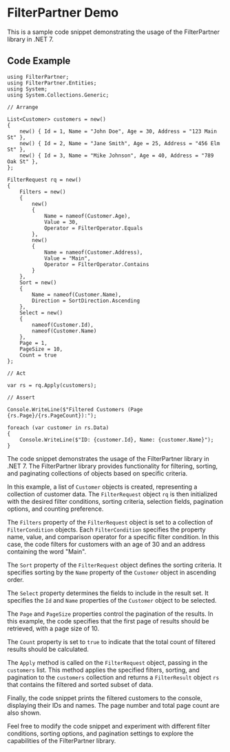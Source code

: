 FilterPartner Demo
==================

This is a sample code snippet demonstrating the usage of the FilterPartner library in .NET 7.

Code Example
------------

    
    using FilterPartner;
    using FilterPartner.Entities;
    using System;
    using System.Collections.Generic;
    
    // Arrange
    
    List<Customer> customers = new()
    {
        new() { Id = 1, Name = "John Doe", Age = 30, Address = "123 Main St" },
        new() { Id = 2, Name = "Jane Smith", Age = 25, Address = "456 Elm St" },
        new() { Id = 3, Name = "Mike Johnson", Age = 40, Address = "789 Oak St" },
    };
    
    FilterRequest rq = new()
    {
        Filters = new()
        {
            new()
            {
                Name = nameof(Customer.Age),
                Value = 30,
                Operator = FilterOperator.Equals
            },
            new()
            {
                Name = nameof(Customer.Address),
                Value = "Main",
                Operator = FilterOperator.Contains
            }
        },
        Sort = new()
        {
            Name = nameof(Customer.Name),
            Direction = SortDirection.Ascending
        },
        Select = new()
        {
            nameof(Customer.Id),
            nameof(Customer.Name)
        },
        Page = 1,
        PageSize = 10,
        Count = true
    };
    
    // Act
    
    var rs = rq.Apply(customers);
    
    // Assert
    
    Console.WriteLine($"Filtered Customers (Page {rs.Page}/{rs.PageCount}):");
    
    foreach (var customer in rs.Data)
    {
        Console.WriteLine($"ID: {customer.Id}, Name: {customer.Name}");
    }
      

The code snippet demonstrates the usage of the FilterPartner library in .NET 7. The FilterPartner library provides functionality for filtering, sorting, and paginating collections of objects based on specific criteria.

In this example, a list of `Customer` objects is created, representing a collection of customer data. The `FilterRequest` object `rq` is then initialized with the desired filter conditions, sorting criteria, selection fields, pagination options, and counting preference.

The `Filters` property of the `FilterRequest` object is set to a collection of `FilterCondition` objects. Each `FilterCondition` specifies the property name, value, and comparison operator for a specific filter condition. In this case, the code filters for customers with an age of 30 and an address containing the word "Main".

The `Sort` property of the `FilterRequest` object defines the sorting criteria. It specifies sorting by the `Name` property of the `Customer` object in ascending order.

The `Select` property determines the fields to include in the result set. It specifies the `Id` and `Name` properties of the `Customer` object to be selected.

The `Page` and `PageSize` properties control the pagination of the results. In this example, the code specifies that the first page of results should be retrieved, with a page size of 10.

The `Count` property is set to `true` to indicate that the total count of filtered results should be calculated.

The `Apply` method is called on the `FilterRequest` object, passing in the `customers` list. This method applies the specified filters, sorting, and pagination to the `customers` collection and returns a `FilterResult` object `rs` that contains the filtered and sorted subset of data.

Finally, the code snippet prints the filtered customers to the console, displaying their IDs and names. The page number and total page count are also shown.

Feel free to modify the code snippet and experiment with different filter conditions, sorting options, and pagination settings to explore the capabilities of the FilterPartner library.